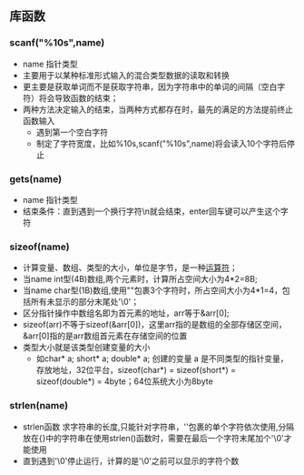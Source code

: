 ## 库函数

### scanf("%10s",name)
- name 指针类型
- 主要用于以某种标准形式输入的混合类型数据的读取和转换
- 更主要是获取单词而不是获取字符串，因为字符串中的单词的间隔（空白字符）将会导致函数的结束；
- 两种方法决定输入的结束，当两种方式都存在时，最先的满足的方法提前终止函数输入
  - 遇到第一个空白字符
  - 制定了字符宽度，比如%10s,scanf("%10s",name)将会读入10个字符后停止

### gets(name)
- name 指针类型
- 结束条件：直到遇到一个换行字符\n就会结束，enter回车键可以产生这个字符

### sizeof(name) 
- 计算变量、数组、类型的大小，单位是字节，是一种[运算符](../Operator/operators.md)；
- 当name int型(4B)数组,两个元素时，计算所占空间大小为4*2=8B;
- 当name char型(1B)数组,使用""包裹3个字符时，所占空间大小为4*1=4，包括所有未显示的部分末尾处'\0'；
- 区分指针操作中数组名即为首元素的地址，arr等于&arr[0];
- sizeof(arr)不等于sizeof(&arr[0])，这里arr指的是数组的全部存储区空间，&arr[0]指的是arr数组首元素在存储空间的位置
- 类型大小就是该类型创建变量的大小
  - 如char* a; short* a; double* a; 创建的变量 a 是不同类型的指针变量，存放地址，32位平台，sizeof(char*) = sizeof(short*) = sizeof(double*) = 4byte；64位系统大小为8byte


### strlen(name)
- strlen函数 求字符串的长度,只能针对字符串，''包裹的单个字符依次使用,分隔放在{}中的字符串在使用strlen()函数时，需要在最后一个字符末尾加个'\0'才能使用
- 直到遇到'\0'停止运行，计算的是'\0'之前可以显示的字符个数